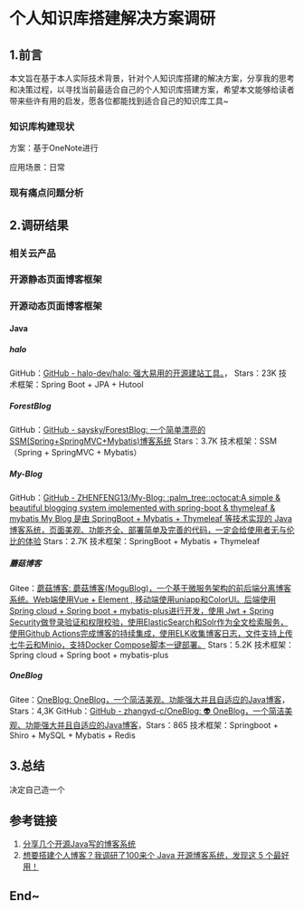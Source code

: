 # 个人知识库搭建解决方案调研

## 1.前言

本文旨在基于本人实际技术背景，针对个人知识库搭建的解决方案，分享我的思考和决策过程，以寻找当前最适合自己的个人知识库搭建方案，希望本文能够给读者带来些许有用的启发，愿各位都能找到适合自己的知识库工具~

### 知识库构建现状

方案：基于OneNote进行

应用场景：日常

### 现有痛点问题分析

## 2.调研结果

### 相关云产品

### 开源静态页面博客框架

### 开源动态页面博客框架

#### Java

##### halo

GitHub：[GitHub - halo-dev/halo: 强大易用的开源建站工具。](https://github.com/halo-dev/halo)，
Stars：23K
技术框架：Spring Boot + JPA + Hutool
##### ForestBlog

GitHub：[GitHub - saysky/ForestBlog: 一个简单漂亮的SSM(Spring+SpringMVC+Mybatis)博客系统](https://github.com/saysky/ForestBlog)
Stars：3.7K
技术框架：SSM（Spring + SpringMVC + Mybatis）

##### My-Blog

GitHub：[GitHub - ZHENFENG13/My-Blog: :palm\_tree::octocat:A simple & beautiful blogging system implemented with spring-boot & thymeleaf & mybatis My Blog 是由 SpringBoot + Mybatis + Thymeleaf 等技术实现的 Java 博客系统，页面美观、功能齐全、部署简单及完善的代码，一定会给使用者无与伦比的体验](https://github.com/ZHENFENG13/My-Blog)
Stars：2.7K
技术框架：SpringBoot + Mybatis + Thymeleaf

##### 蘑菇博客

Gitee：[蘑菇博客: 蘑菇博客(MoguBlog)，一个基于微服务架构的前后端分离博客系统。Web端使用Vue + Element , 移动端使用uniapp和ColorUI。后端使用Spring cloud + Spring boot + mybatis-plus进行开发，使用 Jwt + Spring Security做登录验证和权限校验，使用ElasticSearch和Solr作为全文检索服务，使用Github Actions完成博客的持续集成，使用ELK收集博客日志，文件支持上传七牛云和Minio，支持Docker Compose脚本一键部署。](https://gitee.com/moxi159753/mogu_blog_v2)
Stars：5.2K
技术框架：Spring cloud + Spring boot + mybatis-plus

##### OneBlog

Gitee：[OneBlog: OneBlog，一个简洁美观、功能强大并且自适应的Java博客](https://gitee.com/yadong.zhang/DBlog)，Stars：4,3K
GitHub：[GitHub - zhangyd-c/OneBlog: :alien: OneBlog，一个简洁美观、功能强大并且自适应的Java博客](https://github.com/zhangyd-c/OneBlog)，Stars：865
技术框架：Springboot + Shiro + MySQL + Mybatis + Redis

## 3.总结

决定自己造一个

## 参考链接

1. [分享几个开源Java写的博客系统](https://developer.aliyun.com/article/793170)
2. [想要搭建个人博客？我调研了100来个 Java 开源博客系统，发现这 5 个最好用！](https://cloud.tencent.com/developer/article/1692351)

## End~